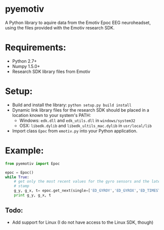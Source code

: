 pyemotiv
=====================

A Python library to aquire data from the Emotiv Epoc EEG neuroheadset, using
the files provided with the Emotiv research SDK.

# Requirements:
- Python 2.7+
- Numpy 1.5.0+
- Research SDK library files from Emotiv

# Setup:
- Build and install the library: `python setup.py build install`
- Dynamic link library files for the research SDK should be placed in a 
location known to your system's PATH:
    - Windows: `edk.dll` and `edk_utils.dll` in `windows/system32`
    - OSX: `libedk.dylib` and `libedk_ultils_mac.dylib` in `usr/local/lib`
- Import class `Epoc` from `emotiv.py` into your Python application.

# Example:

```python
from pyemotiv import Epoc

epoc = Epoc()
while True:
    # get only the most recent values for the gyro sensors and the latest time
    # stamp
    g_y, g_x, t= epoc.get_next(single=['ED_GYROY','ED_GYROX','ED_TIMESTAMP'])
    print g_y, g_x, t
```
    
Todo:
------
- Add support for Linux (I do not have access to the Linux SDK, though)